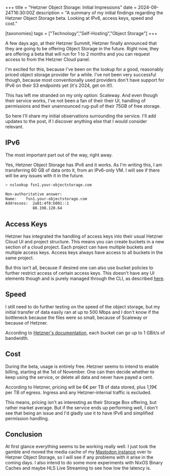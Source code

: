 +++
title = "Hetzner Object Storage: Initial Impressions"
date = 2024-09-24T16:30:00Z
description = "A summary of my initial findings regarding the Hetzner Object Storage beta. Looking at IPv6, access keys, speed and cost."

[taxonomies]
tags = ["Technology","Self-Hosting","Object Storage"]
+++

A few days ago, at their Hetzner Summit, Hetzner finally announced that they are going to be offering Object Storage in the future.
Right now, they are offering a beta that will run for 1 to 2 months and you can request access to from the Hetzner Cloud panel.

I'm excited for this, because I've been on the lookup for a good, reasonably priced object storage provider for a while.
I've not been very successful though, because most conventionally used providers don't have support for IPv6 on their S3 endpoints yet (it's 2024, get on it!).

This has left me stranded on my only option: Scaleway.
And even though their service works, I've not been a fan of their their UI, handling of permissions and their unannounced rug-pull of their 75GB of free storage.

So here I'll share my initial observations surrounding the service.
I'll add updates to the post, if I discover anything else that I would consider relevant.

## IPv6

The most important part out of the way, right away.

Yes, Hetzner Object Storage has IPv6 and it works.
As I'm writing this, I am transferring 60 GB of data onto it, from an IPv6-only VM.
I will see if there will be any issues with it in the future.

```sh
> nslookup fsn1.your-objectstorage.com

Non-authoritative answer:
Name:    fsn1.your-objectstorage.com
Addresses:  2a01:4f8:b001::1
            88.198.120.64
```

## Access Keys

Hetzner has integrated the handling of access keys into their usual Hetzner Cloud UI and project structure.
This means you can create buckets in a new section of a cloud project.
Each project can have multiple buckets and multiple access keys.
Access keys always have access to all buckets in the same project.

But this isn't all, because if desired one can also use bucket policies to further restrict access of certain access keys.
This doesn't have any UI elements though and is purely managed through the CLI, as described [here](https://docs.hetzner.com/storage/object-storage/faq/s3-credentials).

## Speed

I still need to do further testing on the speed of the object storage, but my initial transfer of data easily ran at up to 500 Mbps and I don't know if the bottleneck because the files were so small, because of Scaleway or because of Hetzner.

According to [Hetzner's documentation](https://docs.hetzner.com/storage/object-storage/overview#limits), each bucket can go up to 1 GBit/s of bandwidth.

## Cost

During the beta, usage is entirely free.
Hetzner seems to intend to enable billing, starting at the 1st of November.
One can then decide whether to keep using the service, or delete all data and never have payed a cent.

According to Hetzner, pricing will be 6€ per TB of data stored, plus 1,19€ per TB of egress.
Ingress and any Hetzner-internal traffic is excluded.

This means, pricing isn't as interesting as their Storage Box offering, but rather market average.
But if the service ends up performing well, I don't see that being an issue and I'd gladly use it to have IPv6 and simplified permission handling.

## Conclusion

At first glance everything seems to be working really well.
I just took the gamble and moved the media cache of my [Mastodon instance](https://social.jsteuernagel.de/@jana) over to Hetzner Object Storage, so I will see if any problems with it arise in the coming days.
I also intend to do some more experiments with NixOS Binary Caches and maybe HLS Live Streaming to see how low the latency is.